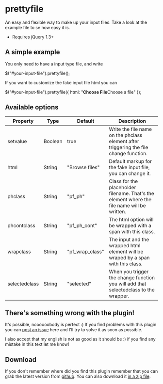# prettyfile

An easy and flexible way to make up your input files. Take a look at the example file to se how easy it is.

* Requires jQuery 1.3+

## A simple example

You only need to have a input type file, and write

 $("#your-input-file").prettyfile();

If you want to customize the fake input file html you can 

 $("#your-input-file").prettyfile({
  html: "<strong><span>Choose File</span></strong><span class='pf_ph'>Choose a file</span>"
 });


## Available options

<table border="0" cellspacing="0" cellpadding="0">
  <thead>
    <tr>
      <th>Property</th>
      <th>Type</th>
      <th>Default</th>
      <th>Description</th>
    </tr>
  </thead>
  <tbody>
    <tr>
      <td>setvalue</td>
      <td><span>Boolean</span></td>
      <td>true</td>
      <td>Write the file name on the phclass element after triggering the file change function.</td>
    </tr>
    <tr>
      <td>html</td>
      <td><span>String</span></td>
      <td>"<span class='pf_ph'>Browse files</span>"</td>
      <td>Default markup for the fake input file, you can change it.</td>
    </tr>
    <tr>
      <td>phclass</td>
      <td><span>String</span></td>
      <td>"pf_ph"</td>
      <td>Class for the placeholder filename. That's the element where the file name will be written.</td>
    </tr>
    <tr>
      <td>phcontclass</td>
      <td><span>String</span></td>
      <td>"pf_ph_cont"</td>
      <td>The html option will be wrapped with a span with this class.</td>
    </tr>
    <tr>
      <td>wrapclass</td>
      <td><span>String</span></td>
      <td>"pf_wrap_class"</td>
      <td>The input and the wrapped html element will be wraped by a span with this class.</td>
    </tr>
    <tr>
      <td>selectedclass</td>
      <td><span>String</span></td>
      <td>"selected"</td>
      <td>When you trigger the change function you will add that selectedclass to the wrapper.</td>
    </tr>
  </tbody>
</table>


## There's something wrong with the plugin!

It's possible, noooooobody is perfect :) If you find problems with this plugin you can <a href="http://github.com/mamuso/jquery.prettyfile/issues">post an issue</a> here and I'll try to solve it as soon as possible.

I also accept that my english is not as good as it should be :) if you find any mistake in this text let me know!


## Download

If you don't remember where did you find this plugin remember that you can grab the latest version from <a href="https://github.com/mamuso/jquery.prettyfile/tree/master">github</a>. You can also download it <a href="http://github.com/mamuso/jquery.prettyfile/zipball/master">in a zip file</a>.
